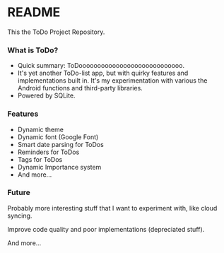 # README #

This the ToDo Project Repository.

### What is ToDo? ###

* Quick summary: ToDoooooooooooooooooooooooooooo.
* It's yet another ToDo-list app, but with quirky features and implementations built in. It's my experimentation with various the Android functions and third-party libraries.
* Powered by SQLite.

### Features ###

* Dynamic theme
* Dynamic font (Google Font)
* Smart date parsing for ToDos
* Reminders for ToDos
* Tags for ToDos
* Dynamic Importance system
* And more...

### Future ###

Probably more interesting stuff that I want to experiment with, like cloud syncing.

Improve code quality and poor implementations (depreciated stuff).

And more...
